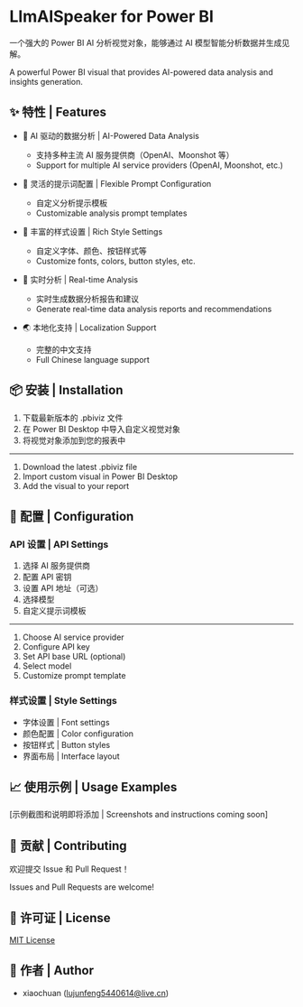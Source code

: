# LlmAISpeaker for Power BI

一个强大的 Power BI AI 分析视觉对象，能够通过 AI 模型智能分析数据并生成见解。

A powerful Power BI visual that provides AI-powered data analysis and insights generation.

## ✨ 特性 | Features

- 🤖 AI 驱动的数据分析 | AI-Powered Data Analysis
  - 支持多种主流 AI 服务提供商（OpenAI、Moonshot 等）
  - Support for multiple AI service providers (OpenAI, Moonshot, etc.)

- 📝 灵活的提示词配置 | Flexible Prompt Configuration
  - 自定义分析提示模板
  - Customizable analysis prompt templates

- 🎨 丰富的样式设置 | Rich Style Settings
  - 自定义字体、颜色、按钮样式等
  - Customize fonts, colors, button styles, etc.

- 🔄 实时分析 | Real-time Analysis
  - 实时生成数据分析报告和建议
  - Generate real-time data analysis reports and recommendations

- 🌏 本地化支持 | Localization Support
  - 完整的中文支持
  - Full Chinese language support

## 📦 安装 | Installation

1. 下载最新版本的 .pbiviz 文件
2. 在 Power BI Desktop 中导入自定义视觉对象
3. 将视觉对象添加到您的报表中

---

1. Download the latest .pbiviz file
2. Import custom visual in Power BI Desktop
3. Add the visual to your report

## 🔧 配置 | Configuration

### API 设置 | API Settings

1. 选择 AI 服务提供商
2. 配置 API 密钥
3. 设置 API 地址（可选）
4. 选择模型
5. 自定义提示词模板

---

1. Choose AI service provider
2. Configure API key
3. Set API base URL (optional)
4. Select model
5. Customize prompt template

### 样式设置 | Style Settings

- 字体设置 | Font settings
- 颜色配置 | Color configuration
- 按钮样式 | Button styles
- 界面布局 | Interface layout

## 📈 使用示例 | Usage Examples

[示例截图和说明即将添加 | Screenshots and instructions coming soon]

## 🤝 贡献 | Contributing

欢迎提交 Issue 和 Pull Request！

Issues and Pull Requests are welcome!

## 📄 许可证 | License

[MIT License](LICENSE)

## 👥 作者 | Author

- xiaochuan (lujunfeng5440614@live.cn) 
